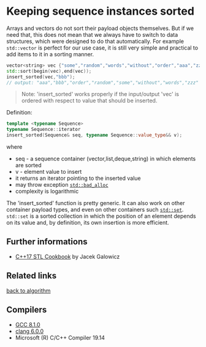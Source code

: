 # Keeping sequence instances sorted
Arrays and vectors do not sort their payload objects themselves.
But if we need that, this does not mean that we always have to switch to data structures,
which were designed to do that automatically.
For example `std::vector` is perfect for our use case, it is still very simple and practical to add items to it in a sorting manner.

```cpp
vector<string> vec {"some","random","words","without","order","aaa","zzz"};
std::sort(begin(vec),end(vec));
insert_sorted(vec,"bbb");
// output: "aaa","bbb","order","random","some","without","words","zzz" 
```
> Note: 'insert_sorted' works properly if the input/output 'vec' is ordered with respect to value that should be inserted.  

Definition:
```cpp
template <typename Sequence>
typename Sequence::iterator 
insert_sorted(Sequence& seq, typename Sequence::value_type&& v);
```
where
* seq - a sequence container (vector,list,deque,string) in which elements are sorted
* v   - element value to insert
* it returns an iterator pointing to the inserted value
* may throw exception [`std::bad_alloc`](https://en.cppreference.com/w/cpp/memory/new/bad_alloc)
* complexity is logarithmic

The 'insert_sorted' function is pretty generic. It can also work on other container payload types, and even on other containers such [`std::set`](https://en.cppreference.com/w/cpp/container/set). 
`std::set` is a sorted collection in which the position of an element depends on its value and, by definition, its own insertion is more efficient.  

## Further informations
* [C++17 STL Cookbook](https://books.google.com.ua/books?id=-nc5DwAAQBAJ&pg=PA53&dq=Keeping+std::vector+instances+sorted&hl=en&sa=X&ved=0ahUKEwjjvMae_fvfAhWshKYKHSn1AvkQ6AEIMDAB#v=onepage&q&f=false) by Jacek Galowicz

## Related links
[back to algorithm](../)

## Compilers
* [GCC 8.1.0](https://wandbox.org/)
* [clang 6.0.0](https://wandbox.org/)
* Microsoft (R) C/C++ Compiler 19.14 
